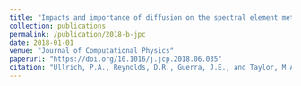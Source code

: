 ```yaml
---
title: "Impacts and importance of diffusion on the spectral element method: a linear analysis"
collection: publications
permalink: /publication/2018-b-jpc
date: 2018-01-01
venue: "Journal of Computational Physics"
paperurl: "https://doi.org/10.1016/j.jcp.2018.06.035"
citation: "Ullrich, P.A., Reynolds, D.R., Guerra, J.E., and Taylor, M.A. (2018). &quot;Impacts and importance of diffusion on the spectral element method: a linear analysis.&quot; <i>Journal of Computational Physics</i>, 375:427-446."
---
```

